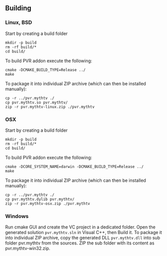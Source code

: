 ## Building

### Linux, BSD

Start by creating a build folder
```
mkdir -p build
rm -rf build/*
cd build/
```

To build PVR addon execute the following:
```
cmake -DCMAKE_BUILD_TYPE=Release ../
make
```

To package it into individual ZIP archive (which can then be installed manually): 
```
cp -r ../pvr.mythtv ./
cp pvr.mythtv.so pvr.mythtv/
zip -r pvr.mythtv-linux.zip ./pvr.mythtv
```

### OSX

Start by creating a build folder
```
mkdir -p build
rm -rf build/*
cd build/
```

To build PVR addon execute the following:
```
cmake -DCORE_SYSTEM_NAME=darwin -DCMAKE_BUILD_TYPE=Release ../
make
```

To package it into individual ZIP archive (which can then be installed manually):
```
cp -r ../pvr.mythtv ./
cp pvr.mythtv.dylib pvr.mythtv/
zip -r pvr.mythtv-osx.zip ./pvr.mythtv
```

### Windows

Run cmake GUI and create the VC project in a dedicated folder.
Open the generated solution ```pvr.mythtv.sln``` in Visual C++, then Build it.
To package it into individual ZIP archive, copy the generated DLL ```pvr.mythtv.dll``` into sub folder pvr.mythtv from the sources. ZIP the sub folder with its content as pvr.mythtv-win32.zip.

